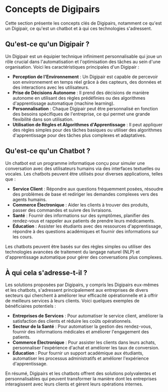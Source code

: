 # Concepts de Digipairs

Cette section présente les concepts clés de Digipairs, notamment ce qu'est un Digipair, ce qu'est un chatbot et à qui ces technologies s'adressent.

## Qu'est-ce qu'un Digipair ?

Un Digipair est un équipier technique infiniment personnalisable qui joue un rôle crucial dans l'automatisation et l'optimisation des tâches au sein d'une organisation. Voici les caractéristiques principales d'un Digipair :

- **Perception de l'Environnement** : Un Digipair est capable de percevoir son environnement en temps réel grâce à des capteurs, des données et des interactions avec les utilisateurs.
- **Prise de Décisions Autonome** : Il prend des décisions de manière autonome en utilisant des règles prédéfinies ou des algorithmes d'apprentissage automatique (machine learning).
- **Personnalisation** : Chaque Digipair peut être personnalisé en fonction des besoins spécifiques de l'entreprise, ce qui permet une grande flexibilité dans son utilisation.
- **Utilisation de Règles et Algorithmes d'Apprentissage** : Il peut appliquer des règles simples pour des tâches basiques ou utiliser des algorithmes d'apprentissage pour des tâches plus complexes et adaptatives.

## Qu'est-ce qu'un Chatbot ?

Un chatbot est un programme informatique conçu pour simuler une conversation avec des utilisateurs humains via des interfaces textuelles ou vocales. Les chatbots peuvent être utilisés pour diverses applications, telles que :

- **Service Client** : Répondre aux questions fréquemment posées, résoudre des problèmes de base et rediriger les demandes complexes vers des agents humains.
- **Commerce Électronique** : Aider les clients à trouver des produits, passer des commandes et suivre des livraisons.
- **Santé** : Fournir des informations sur des symptômes, planifier des rendez-vous et rappeler aux patients de prendre leurs médicaments.
- **Éducation** : Assister les étudiants avec des ressources d'apprentissage, répondre à des questions académiques et fournir des informations sur les cours.

Les chatbots peuvent être basés sur des règles simples ou utiliser des technologies avancées de traitement du langage naturel (NLP) et d'apprentissage automatique pour gérer des conversations plus complexes.

## À qui cela s'adresse-t-il ?

Les solutions proposées par Digipairs, y compris les Digipairs eux-mêmes et les chatbots, s'adressent principalement aux entreprises de divers secteurs qui cherchent à améliorer leur efficacité opérationnelle et à offrir de meilleurs services à leurs clients. Voici quelques exemples de bénéficiaires potentiels :

- **Entreprises de Services** : Pour automatiser le service client, améliorer la satisfaction des clients et réduire les coûts opérationnels.
- **Secteur de la Santé** : Pour automatiser la gestion des rendez-vous, fournir des informations médicales et améliorer l'engagement des patients.
- **Commerce Électronique** : Pour assister les clients dans leurs achats, personnaliser l'expérience d'achat et améliorer les taux de conversion.
- **Éducation** : Pour fournir un support académique aux étudiants, automatiser les processus administratifs et améliorer l'expérience d'apprentissage.

En résumé, Digipairs et les chatbots offrent des solutions polyvalentes et personnalisables qui peuvent transformer la manière dont les entreprises interagissent avec leurs clients et gèrent leurs opérations internes.

